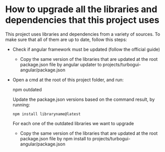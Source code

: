# How to upgrade all the libraries and dependencies that this project uses


This project uses libraries and dependencies from a variety of sources. To make sure that all of them are up to date, follow this steps:

- Check if angular framework must be updated (follow the official guide)

    - Copy the same version of the libraries that are updated at the root package.json file by angular updater to projects/turbogui-angular/package.json

- Open a cmd at the root of this project folder, and run:

    npm outdated
    
    Update the package.json versions based on the command result, by running:
    
      npm install libraryname@latest
      
    For each one of the outdated libraries we want to upgrade
    
    - Copy the same version of the libraries that are updated at the root package.json file by npm install to projects/turbogui-angular/package.json